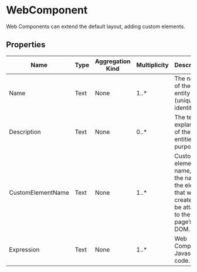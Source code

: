 # WebComponent
Web Components can extend the default layout, adding custom elements.
## Properties
|Name|Type|Aggregation Kind|Multiplicity|Description|
|--|--|--|--|--|
|Name|Text|None|1..*|The name of the entity (unique identifier).|
|Description|Text|None|0..*|The textual explanation of the entities’ purpose.|
|CustomElementName|Text|None|1..*|Custom element name, or the name of the element that will be created to be attached to the page’s DOM.|
|Expression|Text|None|1..*|Web Component Javascript code.|
